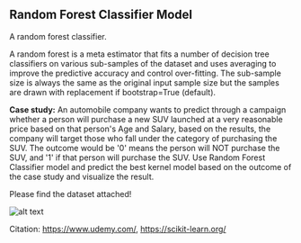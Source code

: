 ## Random Forest Classifier Model

A random forest classifier.

A random forest is a meta estimator that fits a number of decision tree classifiers on various sub-samples of the dataset and uses averaging to improve the predictive accuracy and control over-fitting. The sub-sample size is always the same as the original input sample size but the samples are drawn with replacement if bootstrap=True (default).

**Case study:** An automobile company wants to predict through a campaign whether a person will purchase a new SUV launched at a very reasonable price based on that person's Age and Salary, based on the results, the company will target those who fall under the category of purchasing the SUV. The outcome would be '0' means the person will NOT purchase the SUV, and '1' if that person will purchase the SUV. Use Random Forest Classifier model and predict the best kernel model based on the outcome of the case study and visualize the result. 

Please find the dataset attached!

![alt text](https://github.com/prtk1306/MachineLearning/blob/master/ML%20Logo.PNG "Machine Learning")

Citation: https://www.udemy.com/, https://scikit-learn.org/
